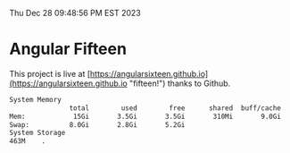 Thu Dec 28 09:48:56 PM EST 2023

# Angular Fifteen


This project is live at [https://angularsixteen.github.io](https://angularsixteen.github.io "fifteen!") thanks to Github.

```bash
System Memory
               total        used        free      shared  buff/cache   available
Mem:            15Gi       3.5Gi       3.5Gi       310Mi       9.0Gi        11Gi
Swap:          8.0Gi       2.8Gi       5.2Gi
System Storage
463M	.
```
